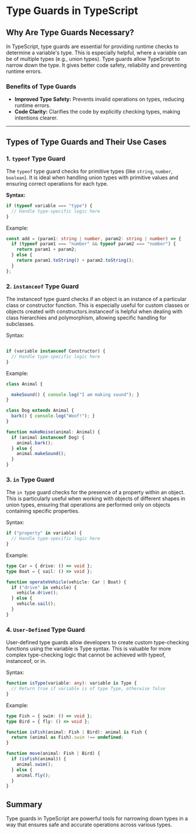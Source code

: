 # Type Guards in TypeScript

## Why Are Type Guards Necessary?

In TypeScript, type guards are essential for providing runtime checks to determine a variable's type. This is especially helpful, where a variable can be of multiple types (e.g., union types). Type guards allow TypeScript to narrow down the type. It gives better code safety, reliability and preventing runtime errors.

### Benefits of Type Guards
- **Improved Type Safety:** Prevents invalid operations on types, reducing runtime errors.
- **Code Clarity:** Clarifies the code by explicitly checking types, making intentions clearer.

---

## Types of Type Guards and Their Use Cases

### 1. **`typeof` Type Guard**

The `typeof` type guard checks for primitive types (like `string`, `number`, `boolean`). It is ideal when handling union types with primitive values and ensuring correct operations for each type.

**Syntax:**
```typescript
if (typeof variable === "type") {
  // Handle type-specific logic here
}
```
Example:

```typescript
const add = (param1: string | number, param2: string | number) => {
  if (typeof param1 === "number" && typeof param2 === "number") {
    return param1 + param2;
  } else {
    return param1.toString() + param2.toString();
  }
};
```



### 2. **`instanceof` Type Guard**
The instanceof type guard checks if an object is an instance of a particular class or constructor function. This is especially useful for custom classes or objects created with constructors.instanceof is helpful when dealing with class hierarchies and polymorphism, allowing specific handling for subclasses.

Syntax:

```typescript

if (variable instanceof Constructor) {
  // Handle type-specific logic here
}
```
Example:

```typescript
class Animal {

  makeSound() { console.log("I am making sound"); }
}

class Dog extends Animal {
  bark() { console.log("Woof!"); }
}

function makeNoise(animal: Animal) {
  if (animal instanceof Dog) {
    animal.bark();
  } else {
    animal.makeSound();
  }
}
```

### 3. **`in` Type Guard**
The `in `type guard checks for the presence of a property within an object. This is particularly useful when working with objects of different shapes in union types, ensuring that operations are performed only on objects containing specific properties.

Syntax:

```typescript
if ("property" in variable) {
  // Handle type-specific logic here
}
```
Example:

```typescript
type Car = { drive: () => void };
type Boat = { sail: () => void };

function operateVehicle(vehicle: Car | Boat) {
  if ("drive" in vehicle) {
    vehicle.drive();
  } else {
    vehicle.sail();
  }
}
```

### 4. **`User-Defined` Type Guard**
User-defined type guards allow developers to create custom type-checking functions using the variable is Type syntax. This is valuable for more complex type-checking logic that cannot be achieved with typeof, instanceof, or in.

Syntax:

```typescript
function isType(variable: any): variable is Type {
  // Return true if variable is of type Type, otherwise false
}
```
Example:

```typescript
type Fish = { swim: () => void };
type Bird = { fly: () => void };

function isFish(animal: Fish | Bird): animal is Fish {
  return (animal as Fish).swim !== undefined;
}

function move(animal: Fish | Bird) {
  if (isFish(animal)) {
    animal.swim();
  } else {
    animal.fly();
  }
}
```

## Summary
Type guards in TypeScript are powerful tools for narrowing down types in a way that ensures safe and accurate operations across various types.





